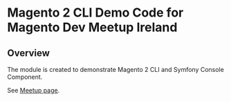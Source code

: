 # Magento 2 CLI Demo Code for Magento Dev Meetup Ireland

## Overview

The module is created to demonstrate Magento 2 CLI and Symfony Console Component.

See [Meetup page](https://www.meetup.com/Magento-Meetup-Ireland/events/238210161/).
